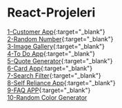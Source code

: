 # React-Projeleri

[1-Customer App](https://github.com/mahir097/React-Projeleri/assets/99602660/e01ea782-6253-4e15-8ca8-8eb18f567ae3){:target="_blank"}<br/>
[2-Random Number](https://codesandbox.io/s/random-number-56nczs?file=/src/App.js){:target="_blank"}<br/>
[3-Image Gallery](https://codesandbox.io/s/image-gallery-vw6dn2?file=/src/App.js){:target="_blank"} <br/>
[4-To Do App](https://codesandbox.io/s/to-do-app-x6v3p4?file=/src/App.js){:target="_blank"} <br/>
[5-Quote Generator](https://codesandbox.io/s/quote-generator-s8f26w?file=/src/App.js){:target="_blank"}<br/>
[6-Card App](https://codesandbox.io/s/card-app-r6tskh?file=/src/App.js){:target="_blank"} <br/>
[7-Search Filter](https://codesandbox.io/s/search-filter-2fxfry?file=/src/App.js){:target="_blank"}<br/>
[8-Self Reliance App](https://codesandbox.io/s/self-reliance-app-dn3dt5?file=/src/App.js){:target="_blank"}<br/>
[9-FAQ APP](https://codesandbox.io/s/faq-app-g5yswy?file=/src/App.js){:target="_blank"}<br/>
<a href="https://codesandbox.io/s/random-color-generator-phgsxl?file=/src/App.js" target="_blank">10-Random Color Generator</a>

